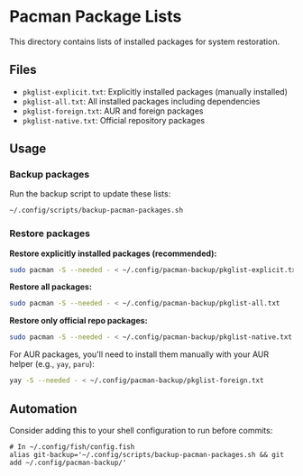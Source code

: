 # Pacman Package Lists

This directory contains lists of installed packages for system restoration.

## Files

- `pkglist-explicit.txt`: Explicitly installed packages (manually installed)
- `pkglist-all.txt`: All installed packages including dependencies
- `pkglist-foreign.txt`: AUR and foreign packages
- `pkglist-native.txt`: Official repository packages

## Usage

### Backup packages
Run the backup script to update these lists:
```bash
~/.config/scripts/backup-pacman-packages.sh
```

### Restore packages

**Restore explicitly installed packages (recommended):**
```bash
sudo pacman -S --needed - < ~/.config/pacman-backup/pkglist-explicit.txt
```

**Restore all packages:**
```bash
sudo pacman -S --needed - < ~/.config/pacman-backup/pkglist-all.txt
```

**Restore only official repo packages:**
```bash
sudo pacman -S --needed - < ~/.config/pacman-backup/pkglist-native.txt
```

For AUR packages, you'll need to install them manually with your AUR helper (e.g., `yay`, `paru`):
```bash
yay -S --needed - < ~/.config/pacman-backup/pkglist-foreign.txt
```

## Automation

Consider adding this to your shell configuration to run before commits:
```fish
# In ~/.config/fish/config.fish
alias git-backup='~/.config/scripts/backup-pacman-packages.sh && git add ~/.config/pacman-backup/'
```